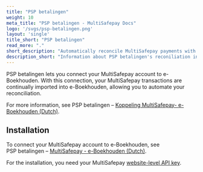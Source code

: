 ```yaml
---
title: "PSP betalingen"
weight: 10
meta_title: "PSP betalingen - MultiSafepay Docs"
logo: '/svgs/psp-betalingen.png'
layout: 'single'
title_short: "PSP betalingen"
read_more: "."
short_description: "Automatically reconcile MultiSafepay payments with sales in e-Boekhouden"
description_short: "Information about PSP betalingen's reconiliation integration for e-Boekhouden"
---
```


PSP betalingen lets you connect your MultiSafepay account to e-Boekhouden. With this connection, your MultiSafepay transactions are continually imported into e-Boekhouden, allowing you to automate your reconciliation.

For more information, see PSP&nbsp;betalingen&nbsp;–&nbsp;[Koppeling MultiSafepay- e-Boekhouden (Dutch)](https://www.webwinkelfacturen.nl/koppelingpsp.php?shopsystem=multisafepay&invoicesystem=eboekhouden).

## Installation

To connect your MultiSafepay account to e-Boekhouden, see PSP&nbsp;betalingen&nbsp;–&nbsp;[MultiSafepay - e-Boekhouden (Dutch)](https://handleidingen.pspbetalingen.nl/handleiding-multisafepay-eboekhouden).

For the installation, you need your MultiSafepay [website-level API key](/account/site-id-api-key-secure-code/).
